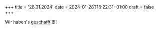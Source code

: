 +++
title = '28.01.2024'
date = 2024-01-28T16:22:31+01:00
draft = false
+++

Wir haben's [geschafft](https://www.rs-zusmarshausen.de/)!!!!!
